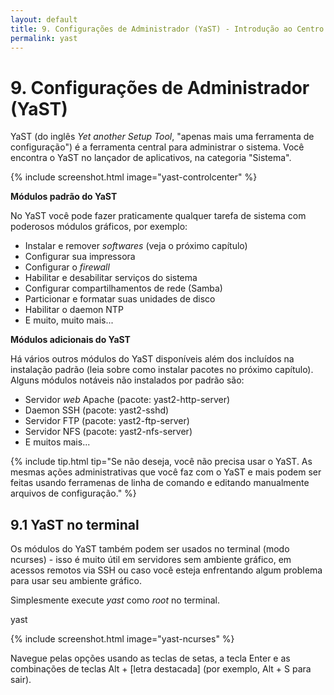 ```yaml
---
layout: default
title: 9. Configurações de Administrador (YaST) - Introdução ao Centro de controle do YaST
permalink: yast
---
```


# 9. Configurações de Administrador (YaST)

YaST (do inglês *Yet another Setup Tool*, "apenas mais uma ferramenta de configuração") é a ferramenta central para administrar o sistema. Você encontra o YaST no lançador de aplicativos, na categoria "Sistema".

{% include screenshot.html image="yast-controlcenter" %}

**Módulos padrão do YaST**

No YaST você pode fazer praticamente qualquer tarefa de sistema com poderosos módulos gráficos, por exemplo:

- Instalar e remover *softwares* (veja o próximo capítulo)
- Configurar sua impressora
- Configurar o *firewall*
- Habilitar e desabilitar serviços do sistema
- Configurar compartilhamentos de rede (Samba)
- Particionar e formatar suas unidades de disco
- Habilitar o daemon NTP
- E muito, muito mais...

**Módulos adicionais do YaST**

Há vários outros módulos do YaST disponíveis além dos incluídos na instalação padrão (leia sobre como instalar pacotes no próximo capítulo). Alguns módulos notáveis não instalados por padrão são:

- Servidor *web* Apache (pacote: yast2-http-server)
- Daemon SSH (pacote: yast2-sshd)
- Servidor FTP (pacote: yast2-ftp-server)
- Servidor NFS (pacote: yast2-nfs-server)
- E muitos mais...

{% include tip.html tip="Se não deseja, você não precisa usar o YaST. As mesmas ações administrativas que você faz com o YaST e mais podem ser feitas usando ferramenas de linha de comando e editando manualmente arquivos de configuração." %}

## 9.1 YaST no terminal

Os módulos do YaST também podem ser usados no terminal (modo ncurses) - isso é muito útil em servidores sem ambiente gráfico, em acessos remotos via SSH ou caso você esteja enfrentando algum problema para usar seu ambiente gráfico.

Simplesmente execute *yast* como *root* no terminal.

<div class="clroot">yast</div><p></p>

{% include screenshot.html image="yast-ncurses" %}

Navegue pelas opções usando as teclas de setas, a tecla Enter e as combinações de teclas Alt + [letra destacada] (por exemplo, Alt + S para sair).

